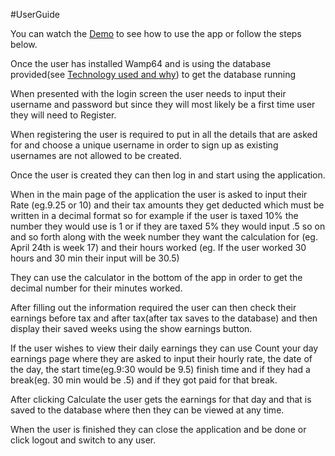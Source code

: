 #UserGuide

You can watch the [Demo](http://youtu.be/OL6WtJMRzHc?hd=1) to see how to use the app or follow the steps below.

Once the user has installed Wamp64 and is using the database provided(see [Technology used and why](https://github.com/RobertKiliszewski/JobTracker/wiki/Technology-Used-and-Why)) to get the database running

When presented with the login screen the user needs to input their username and password but since they will most likely be a first time user they will need to Register.

When registering the user is required to put in all the  details that are asked for and choose a unique username in order to sign up as existing usernames are not allowed to be created.

Once the user is created they can then log in and start using the application.

When in the main page of the application the user is asked to  input their Rate (eg.9.25 or 10) and their tax amounts they get deducted which must be written in a decimal format so for example if the user is taxed 10% the number they would use is 1 or if they are taxed 5% they would input .5 so on and so forth along with the week number they want the calculation for (eg. April 24th is week 17) and their hours worked (eg. If the user worked 30 hours and 30 min their input will be 30.5)

They can use the calculator in the bottom of the app in order to get the decimal number for their minutes worked.

After filling out the information required the user can then check their earnings before tax and after tax(after tax saves to the database) and then display their saved weeks using the show earnings button.

If the user wishes to view their daily earnings they can use Count your day earnings page where they are asked to input their hourly rate, the date of the day, the start time(eg.9:30 would be 9.5) finish time and if they had a break(eg. 30 min would be .5) and if they got paid for that break.

After clicking Calculate the user gets the earnings for that day and that is saved to the database where then they can be viewed at any time.

When the user is finished they can close the application and be done or click logout and switch to any user.
